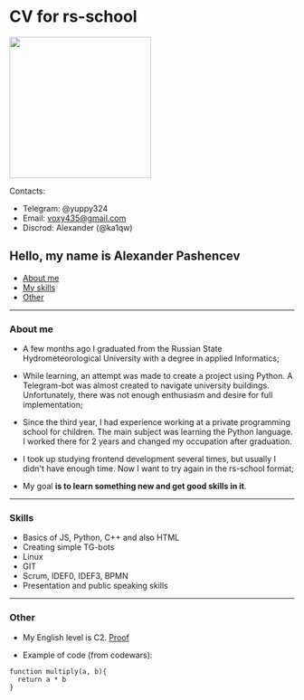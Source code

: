 # CV for rs-school

<img src="https://github.com/ka1qw/rsschool-cv/assets/94354182/bb829f28-aa18-42fc-84ec-849eb82e2417" width="250" height="">

Contacts:
- Telegram: @yuppy324
- Email: voxy435@gmail.com
- Discrod: Alexander (@ka1qw)

## Hello, my name is **Alexander Pashencev**
- [About me](#about-me)
- [My skills](#skills)
- [Other](#other)

---
### About me

- A few months ago I graduated from the Russian State Hydrometeorological University with a degree in applied Informatics;

- While learning, an attempt was made to create a project using Python. A Telegram-bot was almost created to navigate university buildings. Unfortunately, there was not enough enthusiasm and desire for full implementation;

- Since the third year, I had experience working at a private programming school for children. The main subject was learning the Python language. I worked there for 2 years and changed my occupation after graduation.

- I took up studying frontend development several times, but usually I didn't have enough time. Now I want to try again in the rs-school format;

- My goal **is to learn something new and get good skills in it**.

---
### Skills
- Basics of JS, Python, C++ and also HTML
- Creating simple TG-bots
- Linux
- GIT
- Scrum, IDEF0, IDEF3, BPMN
- Presentation and public speaking skills

---
### Other

- My English level is C2. [Proof](https://cert.efset.org/ntbahZ)

- Example of code (from codewars):
```
function multiply(a, b){
  return a * b
}
```
